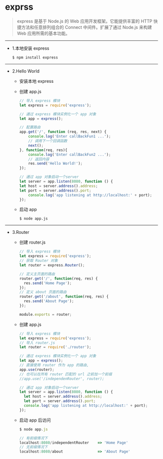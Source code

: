 # exprss
> express 是基于 Node.js 的 Web 应用开发框架。它能提供丰富的 HTTP 快捷方法和任意排列组合的 Connect 中间件。扩展了通过 Node.js 来构建 Web 应用所需的基本功能。

---
- 1.本地安装 express
  ```
  $ npm install express
  ```




---
- 2.Hello World

  - 安装本地 express

  - 创建 app.js
    ```JavaScript
    // 导入 express 模块
    let express = require('express');

    // 通过 express 模块实例化一个 app 对象
    let app = express();  

    // 配置路由
    app.get('/', function (req, res, next) {
        console.log('Enter callBackFun1 ...');
        // 调用下一个回调函数
        next();
    }, function(req, res){
        console.log('Enter callBackFun2 ...');
        // 返回内容
        res.send('Hello World!');
    });

    // 通过 app 对象启动一个server
    let server = app.listen(8080, function () {
    let host = server.address().address;
    let port = server.address().port;
        console.log('app listening at http://localhost:' + port);
    });
    ```

  - 启动 app
    ```
    $ node app.js
    ```





---
- 3.Router

  - 创建 router.js
    ```JavaScript
    // 导入 express 模块
    let express = require('express');
    // 获取 Router 对象
    let router = express.Router();

    // 定义主页面的路由
    router.get('/', function(req, res) {
      res.send('Home Page');
    });
    // 定义 about 页面的路由
    router.get('/about', function(req, res) {
      res.send('About Page');
    });

    module.exports = router;
    ```


  - 创建 app.js
    ```JavaScript
    // 导入 express 模块
    let express = require('express');
    // 导入 router.js
    let router = require('./router');

    // 通过 express 模块实例化一个 app 对象
    let app = express();  
    // 直接使用 router 作为 app 的路由,
    app.use(router);
    // 也可以在所有 router 匹配的 url 之前加一个前缀
    //app.use('/independenRouter', router);

    // 通过 app 对象启动一个server
    let server = app.listen(8080, function () {
      let host = server.address().address;
      let port = server.address().port;
      console.log('app listening at http://localhost:' + port);
    });
    ```



  - 启动 app 后访问
    ```JavaScript
    $ node app.js

    // 有前缀情况下
    localhost:8080/independentRouter    => 'Home Page'
    // 无前缀情况下
    localhost:8080/about                => 'About Page'  
    ```
